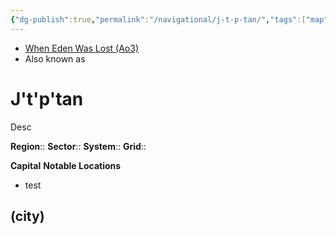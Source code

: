 ```yaml
---
{"dg-publish":true,"permalink":"/navigational/j-t-p-tan/","tags":["map","planet","unfinished"]}
---
```


- [When Eden Was Lost (Ao3)](https://archiveofourown.org/works/19334440/chapters/45992584)
- Also known as 
# J't'p'tan

Desc

**Region**::
**Sector**::
**System**::
**Grid**::

**Capital**
**Notable Locations**
- test

## (city)